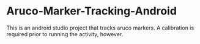 # Aruco-Marker-Tracking-Android
This is an android studio project that tracks aruco markers.  A calibration is required prior to running the activity, however.
